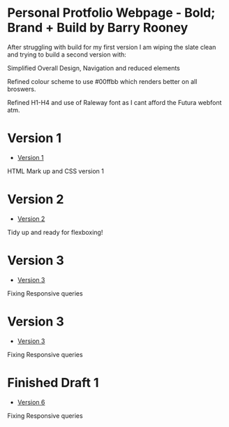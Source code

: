 
 
 
Personal Protfolio Webpage - Bold; Brand + Build by Barry Rooney
========================

After struggling with build for my first version I am wiping the slate clean and trying to build a second version with:

Simplified Overall Design, Navigation and reduced elements

Refined colour scheme to use #00ffbb which renders better on all broswers.

Refined H1-H4 and use of Raleway font as I cant afford the Futura webfont atm.

Version 1
=================

+ [Version 1](https://barryrooney.github.io/portfolio-site/index.html)

HTML Mark up and CSS version 1

Version 2
=================

+ [Version 2](https://barryrooney.github.io/portfolio-site/index2.html)

Tidy up and ready for flexboxing!

Version 3
=================

+ [Version 3](https://barryrooney.github.io/portfolio-site/index4.html)

Fixing Responsive queries

Version 3
=================

+ [Version 3](https://barryrooney.github.io/portfolio-site/index5.html)

Fixing Responsive queries

Finished Draft 1
=================

+ [Version 6](https://barryrooney.github.io/portfolio-site/index6.html)

Fixing Responsive queries